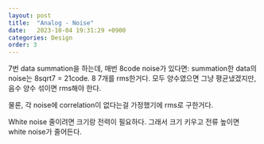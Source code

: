```yaml
---
layout: post
title:  "Analog - Noise"
date:   2023-10-04 19:31:29 +0900
categories: Design
order: 3
---
```


7번 data summation을 하는데, 매번 8code noise가 있다면:
summation한 data의 noise는 8sqrt7 = 21code. 8 7개를 rms한거다.
모두 양수였으면 그냥 평균냈겠지만, 음수 양수 섞이면 rms해야 한다.

물론, 각 noise에 correlation이 없다는걸 가정했기에 rms로 구한거다.

White noise 줄이려면 크기랑 전력이 필요하다. 그래서 크기 키우고 전류 높이면 white noise가 줄어든다.<br>